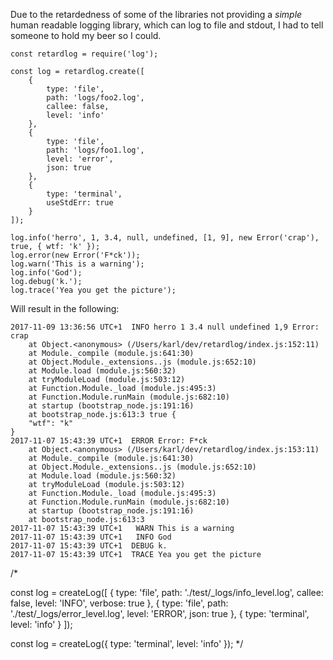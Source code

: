 Due to the retardedness of some of the libraries not providing a _simple_ human readable logging library, which can log to file and stdout, I had to tell someone to hold my beer so I could.

```
const retardlog = require('log');

const log = retardlog.create([
    {
        type: 'file',
        path: 'logs/foo2.log',
        callee: false,
        level: 'info'
    },
    {
        type: 'file',
        path: 'logs/foo1.log',
        level: 'error',
        json: true
    },
    {
        type: 'terminal',
        useStdErr: true
    }
]);

log.info('herro', 1, 3.4, null, undefined, [1, 9], new Error('crap'), true, { wtf: 'k' });
log.error(new Error('F*ck'));
log.warn('This is a warning');
log.info('God');
log.debug('k.');
log.trace('Yea you get the picture');
```

Will result in the following:

```
2017-11-09 13:36:56 UTC+1  INFO herro 1 3.4 null undefined 1,9 Error: crap
    at Object.<anonymous> (/Users/karl/dev/retardlog/index.js:152:11)
    at Module._compile (module.js:641:30)
    at Object.Module._extensions..js (module.js:652:10)
    at Module.load (module.js:560:32)
    at tryModuleLoad (module.js:503:12)
    at Function.Module._load (module.js:495:3)
    at Function.Module.runMain (module.js:682:10)
    at startup (bootstrap_node.js:191:16)
    at bootstrap_node.js:613:3 true {
    "wtf": "k"
}
2017-11-07 15:43:39 UTC+1  ERROR Error: F*ck
    at Object.<anonymous> (/Users/karl/dev/retardlog/index.js:153:11)
    at Module._compile (module.js:641:30)
    at Object.Module._extensions..js (module.js:652:10)
    at Module.load (module.js:560:32)
    at tryModuleLoad (module.js:503:12)
    at Function.Module._load (module.js:495:3)
    at Function.Module.runMain (module.js:682:10)
    at startup (bootstrap_node.js:191:16)
    at bootstrap_node.js:613:3
2017-11-07 15:43:39 UTC+1   WARN This is a warning
2017-11-07 15:43:39 UTC+1   INFO God
2017-11-07 15:43:39 UTC+1  DEBUG k.
2017-11-07 15:43:39 UTC+1  TRACE Yea you get the picture
```

/\*

const log = createLog([
{
type: 'file',
path: './test/_logs/info_level.log',
callee: false,
level: 'INFO',
verbose: true
},
{
type: 'file',
path: './test/_logs/error_level.log',
level: 'ERROR',
json: true
},
{
type: 'terminal',
level: 'info'
}
]);

const log = createLog({
type: 'terminal',
level: 'info'
});
\*/

